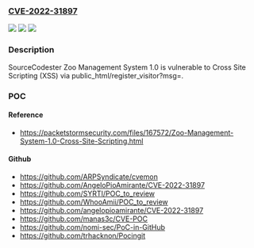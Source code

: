 ### [CVE-2022-31897](https://cve.mitre.org/cgi-bin/cvename.cgi?name=CVE-2022-31897)
![](https://img.shields.io/static/v1?label=Product&message=n%2Fa&color=blue)
![](https://img.shields.io/static/v1?label=Version&message=n%2Fa&color=blue)
![](https://img.shields.io/static/v1?label=Vulnerability&message=n%2Fa&color=brighgreen)

### Description

SourceCodester Zoo Management System 1.0 is vulnerable to Cross Site Scripting (XSS) via public_html/register_visitor?msg=.

### POC

#### Reference
- https://packetstormsecurity.com/files/167572/Zoo-Management-System-1.0-Cross-Site-Scripting.html

#### Github
- https://github.com/ARPSyndicate/cvemon
- https://github.com/AngeloPioAmirante/CVE-2022-31897
- https://github.com/SYRTI/POC_to_review
- https://github.com/WhooAmii/POC_to_review
- https://github.com/angelopioamirante/CVE-2022-31897
- https://github.com/manas3c/CVE-POC
- https://github.com/nomi-sec/PoC-in-GitHub
- https://github.com/trhacknon/Pocingit


